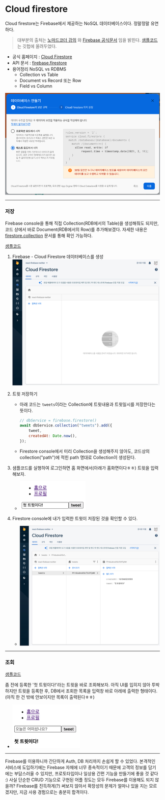 # Cloud firestore
Cloud firestore는 Firebase에서 제공하는 NoSQL 데이터베이스이다. 정말정말 유연하다.

> 대부분의 출처는 [노마드코더 강의](https://nomadcoders.co/nwitter) 와 [Firebase 공식문서](https://firebase.google.com/docs/auth/?authuser=0) 임을 밝힌다.
> [샘플코드](https://github.com/HyunAh-iia/react-firebase-nwitter) 는 깃헙에 올려두었다.

- 공식 홈페이지 : [Cloud Firestore](https://console.firebase.google.com/u/0/project/react-firebase-nwitter/firestore?hl=ko) 
- API 문서 : [firebase.firestore](https://firebase.google.com/docs/reference/js/firebase.firestore?hl=ko)
- 용어정리 NoSQL vs RDBMS
  - Collection vs Table
  - Document vs Record 또는 Row
  - Field vs Column

![](images/1.png)

---

### 저장
Firebase console을 통해 직접 Collection(RDB에서의 Table)을 생성해줘도 되지만, 코드 상에서 바로 Document(RDB에서의 Row)를 추가해보겠다.
자세한 내용은 [firestore.collection](https://firebase.google.com/docs/reference/js/firebase.firestore.Firestore?hl=ko#collection) 문서를 통해 확인 가능하다.

[샘플코드](https://github.com/HyunAh-iia/react-firebase-nwitter/commit/99b38d54bb8d568a22eee6918ea42bf847806721)

1. Firebase - Cloud Firestore 데이터베이스를 생성
   ![](images/2.png)
   
2. 트윗 저장하기 
   - 아래 코드는 `tweets`이라는 Collection에 트윗내용과 트윗일시를 저장한다는 뜻이다.
     ```jsx
     // dbService = firebase.firestore()
     await dbService.collection("tweets").add({
         tweet,
         createdAt: Date.now(),
     });
     ```
   - Firestore console에서 미리 Collection을 생성해주지 않아도, 코드상의 collection("path")에 적힌 path 명대로 Collection이 생성된다.
3. 샘플코드를 실행하여 로그인하면 홈 화면에서(아래가 홈화면이다ㅎㅎ) 트윗을 입력해보자.
   - ![](images/3.png)
4. Firestore console에 내가 입력한 트윗이 저장된 것을 확인할 수 있다.
   - ![](images/4.png)

---

### 조회
[샘플코드](https://github.com/HyunAh-iia/react-firebase-nwitter/commit/0b3a14e2151965e1cddfbf0cd5b09c3dd0258cf4)

좀 전에 등록한 '첫 트윗이다!'라는 트윗을 바로 조회해보자. 아직 UI를 입히지 않아 투박하지만 트윗을 등록한 후, DB에서 조회한 목록을 입력창 바로 아레에 출력한 형태이다. (아직 한 건 밖에 안보이지만 목록이 출력된다ㅎㅎ)
- ![](images/5.png)

---

Firebase를 이용하니까 간단하게 Auth, DB 처리까지 손쉽게 할 수 있었다.
본격적인 서비스에 도입하기에는 Firebase 자체에 너무 종속적이기 때문에 고객의 정보를 담기에는 부담스러울 수 있지만, 프로토타입이나 일상용 간편 기능을 만들기에 좋을 것 같다 :)
사실 단순한 CRUD 기능으로 구현된 어플 정도는 모두 Firebase를 이용해도 되지 않을까? Firebase를 진득하게(?) 써보지 않아서 확장성의 문제가 얼마나 있을 지는 모르겠지만, 지금 사용 경험으로는 충분히 합격이다. 